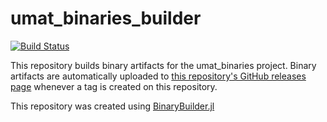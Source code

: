 # umat_binaries_builder

[![Build Status](https://travis-ci.org/TeroFrondelius/umat_binaries_builder.svg?branch=master)](https://travis-ci.org/TeroFrondelius/umat_binaries_builder)

This repository builds binary artifacts for the umat_binaries project. Binary artifacts are automatically uploaded to
[this repository's GitHub releases page](https://github.com/TeroFrondelius/umat_binaries_builder/releases) whenever a tag is created
on this repository.

This repository was created using [BinaryBuilder.jl](https://github.com/JuliaPackaging/BinaryBuilder.jl)
